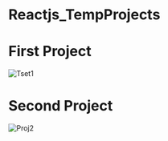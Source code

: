 # Reactjs_TempProjects

# First Project
![Tset1](https://user-images.githubusercontent.com/98335892/235290243-d2925a8b-dc59-4002-bde1-0889ba4db609.jpg)

# Second Project
![Proj2](https://user-images.githubusercontent.com/98335892/235339046-f875db97-7cbe-47c4-96ea-c454fea655ba.jpg)
